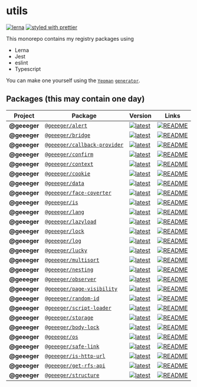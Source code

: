 # utils

[![lerna](https://img.shields.io/badge/maintained%20with-lerna-cc00ff.svg)](https://lerna.js.org/)
[![styled with prettier](https://img.shields.io/badge/styled_with-prettier-ff69b4.svg)](https://github.com/prettier/prettier)

This monorepo contains my registry packages using

* Lerna
* Jest
* eslint
* Typescript

You can make one yourself using the [`Yeoman`](https://yeoman.io/) [`generator`](https://github.com/GaryB432/generator-lerna-typescript).

## Packages (this may contain one day)

| Project | Package | Version | Links |
|---|---|---|---|
**@geeeger** | [`@geeeger/alert`](https://npmjs.com/package/@geeeger/alert) | [![latest](https://img.shields.io/npm/v/@geeeger/alert/latest.svg)](https://npmjs.com/package/@geeeger/alert) | [![README](https://img.shields.io/badge/README--green.svg)](/packages/alert/README.md)
**@geeeger** | [`@geeeger/bridge`](https://npmjs.com/package/@geeeger/bridge) | [![latest](https://img.shields.io/npm/v/@geeeger/bridge/latest.svg)](https://npmjs.com/package/@geeeger/bridge) | [![README](https://img.shields.io/badge/README--green.svg)](/packages/bridge/README.md)
**@geeeger** | [`@geeeger/callback-provider`](https://npmjs.com/package/@geeeger/callback-provider) | [![latest](https://img.shields.io/npm/v/@geeeger/callback-provider/latest.svg)](https://npmjs.com/package/@geeeger/callback-provider) | [![README](https://img.shields.io/badge/README--green.svg)](/packages/callback-provider/README.md)
**@geeeger** | [`@geeeger/confirm`](https://npmjs.com/package/@geeeger/confirm) | [![latest](https://img.shields.io/npm/v/@geeeger/confirm/latest.svg)](https://npmjs.com/package/@geeeger/confirm) | [![README](https://img.shields.io/badge/README--green.svg)](/packages/confirm/README.md)
**@geeeger** | [`@geeeger/context`](https://npmjs.com/package/@geeeger/context) | [![latest](https://img.shields.io/npm/v/@geeeger/context/latest.svg)](https://npmjs.com/package/@geeeger/context) | [![README](https://img.shields.io/badge/README--green.svg)](/packages/context/README.md)
**@geeeger** | [`@geeeger/cookie`](https://npmjs.com/package/@geeeger/cookie) | [![latest](https://img.shields.io/npm/v/@geeeger/cookie/latest.svg)](https://npmjs.com/package/@geeeger/cookie) | [![README](https://img.shields.io/badge/README--green.svg)](/packages/cookie/README.md)
**@geeeger** | [`@geeeger/data`](https://npmjs.com/package/@geeeger/data) | [![latest](https://img.shields.io/npm/v/@geeeger/data/latest.svg)](https://npmjs.com/package/@geeeger/data) | [![README](https://img.shields.io/badge/README--green.svg)](/packages/data/README.md)
**@geeeger** | [`@geeeger/face-coverter`](https://npmjs.com/package/@geeeger/face-coverter) | [![latest](https://img.shields.io/npm/v/@geeeger/face-coverter/latest.svg)](https://npmjs.com/package/@geeeger/face-coverter) | [![README](https://img.shields.io/badge/README--green.svg)](/packages/face-coverter/README.md)
**@geeeger** | [`@geeeger/is`](https://npmjs.com/package/@geeeger/is) | [![latest](https://img.shields.io/npm/v/@geeeger/is/latest.svg)](https://npmjs.com/package/@geeeger/is) | [![README](https://img.shields.io/badge/README--green.svg)](/packages/is/README.md)
**@geeeger** | [`@geeeger/lang`](https://npmjs.com/package/@geeeger/lang) | [![latest](https://img.shields.io/npm/v/@geeeger/lang/latest.svg)](https://npmjs.com/package/@geeeger/lang) | [![README](https://img.shields.io/badge/README--green.svg)](/packages/lang/README.md)
**@geeeger** | [`@geeeger/lazyload`](https://npmjs.com/package/@geeeger/lazyload) | [![latest](https://img.shields.io/npm/v/@geeeger/lazyload/latest.svg)](https://npmjs.com/package/@geeeger/lazyload) | [![README](https://img.shields.io/badge/README--green.svg)](/packages/lazyload/README.md)
**@geeeger** | [`@geeeger/lock`](https://npmjs.com/package/@geeeger/lock) | [![latest](https://img.shields.io/npm/v/@geeeger/lock/latest.svg)](https://npmjs.com/package/@geeeger/lock) | [![README](https://img.shields.io/badge/README--green.svg)](/packages/lock/README.md)
**@geeeger** | [`@geeeger/log`](https://npmjs.com/package/@geeeger/log) | [![latest](https://img.shields.io/npm/v/@geeeger/log/latest.svg)](https://npmjs.com/package/@geeeger/log) | [![README](https://img.shields.io/badge/README--green.svg)](/packages/log/README.md)
**@geeeger** | [`@geeeger/lucky`](https://npmjs.com/package/@geeeger/lucky) | [![latest](https://img.shields.io/npm/v/@geeeger/lucky/latest.svg)](https://npmjs.com/package/@geeeger/lucky) | [![README](https://img.shields.io/badge/README--green.svg)](/packages/lucky/README.md)
**@geeeger** | [`@geeeger/multisort`](https://npmjs.com/package/@geeeger/multisort) | [![latest](https://img.shields.io/npm/v/@geeeger/multisort/latest.svg)](https://npmjs.com/package/@geeeger/multisort) | [![README](https://img.shields.io/badge/README--green.svg)](/packages/multisort/README.md)
**@geeeger** | [`@geeeger/nesting`](https://npmjs.com/package/@geeeger/nesting) | [![latest](https://img.shields.io/npm/v/@geeeger/nesting/latest.svg)](https://npmjs.com/package/@geeeger/nesting) | [![README](https://img.shields.io/badge/README--green.svg)](/packages/nesting/README.md)
**@geeeger** | [`@geeeger/observer`](https://npmjs.com/package/@geeeger/observer) | [![latest](https://img.shields.io/npm/v/@geeeger/observer/latest.svg)](https://npmjs.com/package/@geeeger/observer) | [![README](https://img.shields.io/badge/README--green.svg)](/packages/observer/README.md)
**@geeeger** | [`@geeeger/page-visibility`](https://npmjs.com/package/@geeeger/page-visibility) | [![latest](https://img.shields.io/npm/v/@geeeger/page-visibility/latest.svg)](https://npmjs.com/package/@geeeger/page-visibility) | [![README](https://img.shields.io/badge/README--green.svg)](/packages/page-visibility/README.md)
**@geeeger** | [`@geeeger/random-id`](https://npmjs.com/package/@geeeger/random-id) | [![latest](https://img.shields.io/npm/v/@geeeger/random-id/latest.svg)](https://npmjs.com/package/@geeeger/random-id) | [![README](https://img.shields.io/badge/README--green.svg)](/packages/random-id/README.md)
**@geeeger** | [`@geeeger/script-loader`](https://npmjs.com/package/@geeeger/script-loader) | [![latest](https://img.shields.io/npm/v/@geeeger/script-loader/latest.svg)](https://npmjs.com/package/@geeeger/script-loader) | [![README](https://img.shields.io/badge/README--green.svg)](/packages/script-loader/README.md)
**@geeeger** | [`@geeeger/storage`](https://npmjs.com/package/@geeeger/storage) | [![latest](https://img.shields.io/npm/v/@geeeger/storage/latest.svg)](https://npmjs.com/package/@geeeger/storage) | [![README](https://img.shields.io/badge/README--green.svg)](/packages/storage/README.md)
**@geeeger** | [`@geeeger/body-lock`](https://npmjs.com/package/@geeeger/body-lock) | [![latest](https://img.shields.io/npm/v/@geeeger/body-lock/latest.svg)](https://npmjs.com/package/@geeeger/body-lock) | [![README](https://img.shields.io/badge/README--green.svg)](/packages/body-lock/README.md)
**@geeeger** | [`@geeeger/os`](https://npmjs.com/package/@geeeger/os) | [![latest](https://img.shields.io/npm/v/@geeeger/os/latest.svg)](https://npmjs.com/package/@geeeger/os) | [![README](https://img.shields.io/badge/README--green.svg)](/packages/os/README.md)
**@geeeger** | [`@geeeger/safe-link`](https://npmjs.com/package/@geeeger/safe-link) | [![latest](https://img.shields.io/npm/v/@geeeger/safe-link/latest.svg)](https://npmjs.com/package/@geeeger/safe-link) | [![README](https://img.shields.io/badge/README--green.svg)](/packages/safe-link/README.md)
**@geeeger** | [`@geeeger/is-http-url`](https://npmjs.com/package/@geeeger/is-http-url) | [![latest](https://img.shields.io/npm/v/@geeeger/is-http-url/latest.svg)](https://npmjs.com/package/@geeeger/is-http-url) | [![README](https://img.shields.io/badge/README--green.svg)](/packages/is-http-url/README.md)
**@geeeger** | [`@geeeger/get-rfs-api`](https://npmjs.com/package/@geeeger/get-rfs-api) | [![latest](https://img.shields.io/npm/v/@geeeger/get-rfs-api/latest.svg)](https://npmjs.com/package/@geeeger/get-rfs-api) | [![README](https://img.shields.io/badge/README--green.svg)](/packages/get-rfs-api/README.md)
**@geeeger** | [`@geeeger/structure`](https://npmjs.com/package/@geeeger/structure) | [![latest](https://img.shields.io/npm/v/@geeeger/structure/latest.svg)](https://npmjs.com/package/@geeeger/structure) | [![README](https://img.shields.io/badge/README--green.svg)](/packages/structure/README.md)
